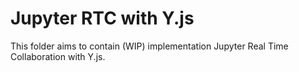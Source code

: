 # Jupyter RTC with Y.js

This folder aims to contain (WIP) implementation Jupyter Real Time Collaboration with Y.js.
